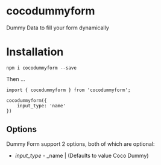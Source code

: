 # cocodummyform
Dummy Data to fill your form dynamically

# Installation
 `npm i cocodummyform --save` 

Then ...

```
import { cocodummyform } from 'cocodummyform';

cocodummyform({
    input_type: 'name'
})
```


## Options

Dummy Form support 2 options, both of which are optional:

* *input_type* - _name | (Defaults to value Coco Dummy)
